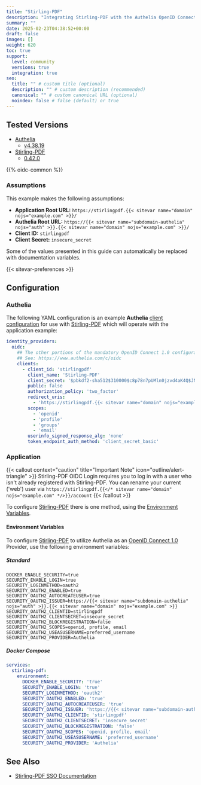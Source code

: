 ```yaml
---
title: "Stirling-PDF"
description: "Integrating Stirling-PDF with the Authelia OpenID Connect 1.0 Provider."
summary: ""
date: 2025-02-23T04:38:52+00:00
draft: false
images: []
weight: 620
toc: true
support:
  level: community
  versions: true
  integration: true
seo:
  title: "" # custom title (optional)
  description: "" # custom description (recommended)
  canonical: "" # custom canonical URL (optional)
  noindex: false # false (default) or true
---
```


## Tested Versions

- [Authelia]
  - [v4.38.19](https://github.com/authelia/authelia/releases/tag/v4.38.19)
- [Stirling-PDF]
  - [0.42.0](https://github.com/Stirling-Tools/Stirling-PDF/releases/tag/v0.42.0)

{{% oidc-common %}}

### Assumptions

This example makes the following assumptions:

- __Application Root URL:__ `https://stirlingpdf.{{< sitevar name="domain" nojs="example.com" >}}/`
- __Authelia Root URL:__ `https://{{< sitevar name="subdomain-authelia" nojs="auth" >}}.{{< sitevar name="domain" nojs="example.com" >}}/`
- __Client ID:__ `stirlingpdf`
- __Client Secret:__ `insecure_secret`

Some of the values presented in this guide can automatically be replaced with documentation variables.

{{< sitevar-preferences >}}

## Configuration

### Authelia

The following YAML configuration is an example __Authelia__ [client configuration] for use with [Stirling-PDF] which will
operate with the application example:

```yaml {title="configuration.yml"}
identity_providers:
  oidc:
    ## The other portions of the mandatory OpenID Connect 1.0 configuration go here.
    ## See: https://www.authelia.com/c/oidc
    clients:
      - client_id: 'stirlingpdf'
        client_name: 'Stirling-PDF'
        client_secret: '$pbkdf2-sha512$310000$c8p78n7pUMln0jzvd4aK4Q$JNRBzwAo0ek5qKn50cFzzvE9RXV88h1wJn5KGiHrD0YKtZaR/nCb2CJPOsKaPK0hjf.9yHxzQGZziziccp6Yng'  # The digest of 'insecure_secret'.
        public: false
        authorization_policy: 'two_factor'
        redirect_uris:
          - 'https://stirlingpdf.{{< sitevar name="domain" nojs="example.com" >}}/login/oauth2/code/oidc'
        scopes:
          - 'openid'
          - 'profile'
          - 'groups'
          - 'email'
        userinfo_signed_response_alg: 'none'
        token_endpoint_auth_method: 'client_secret_basic'
```

### Application

{{< callout context="caution" title="Important Note" icon="outline/alert-triangle" >}}
Stirling-PDF OIDC Login requires you to log in with a user who isn't already registered with Stirling-PDF. You can
rename your current ('web') user via `https://stirlingpdf.{{</* sitevar name="domain" nojs="example.com" */>}}/account`
{{< /callout >}}

To configure [Stirling-PDF] there is one method, using the [Environment Variables](#environment-variables).

#### Environment Variables

To configure [Stirling-PDF] to utilize Authelia as an [OpenID Connect 1.0] Provider, use the following environment variables:

##### Standard

```shell {title=".env"}
DOCKER_ENABLE_SECURITY=true
SECURITY_ENABLE_LOGIN=true
SECURITY_LOGINMETHOD=oauth2
SECURITY_OAUTH2_ENABLED=true
SECURITY_OAUTH2_AUTOCREATEUSER=true
SECURITY_OAUTH2_ISSUER=https://{{< sitevar name="subdomain-authelia" nojs="auth" >}}.{{< sitevar name="domain" nojs="example.com" >}}
SECURITY_OAUTH2_CLIENTID=stirlingpdf
SECURITY_OAUTH2_CLIENTSECRET=insecure_secret
SECURITY_OAUTH2_BLOCKREGISTRATION=false
SECURITY_OAUTH2_SCOPES=openid, profile, email
SECURITY_OAUTH2_USEASUSERNAME=preferred_username
SECURITY_OAUTH2_PROVIDER=Authelia
```

##### Docker Compose

```yaml {title="compose.yml"}
services:
  stirling-pdf:
    environment:
      DOCKER_ENABLE_SECURITY: 'true'
      SECURITY_ENABLE_LOGIN: 'true'
      SECURITY_LOGINMETHOD: 'oauth2'
      SECURITY_OAUTH2_ENABLED: 'true'
      SECURITY_OAUTH2_AUTOCREATEUSER: 'true'
      SECURITY_OAUTH2_ISSUER: 'https://{{< sitevar name="subdomain-authelia" nojs="auth" >}}.{{< sitevar name="domain" nojs="example.com" >}}'
      SECURITY_OAUTH2_CLIENTID: 'stirlingpdf'
      SECURITY_OAUTH2_CLIENTSECRET: 'insecure_secret'
      SECURITY_OAUTH2_BLOCKREGISTRATION: 'false'
      SECURITY_OAUTH2_SCOPES: 'openid, profile, email'
      SECURITY_OAUTH2_USEASUSERNAME: 'preferred_username'
      SECURITY_OAUTH2_PROVIDER: 'Authelia'
```


## See Also

- [Stirling-PDF SSO Documentation](https://docs.stirlingpdf.com/Advanced%20Configuration/Single%20Sign-On%20Configuration)

[Authelia]: https://www.authelia.com
[Stirling-PDF]: https://www.stirlingpdf.com
[OpenID Connect 1.0]: ../../openid-connect/introduction.md
[client configuration]: ../../../configuration/identity-providers/openid-connect/clients.md
